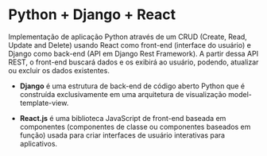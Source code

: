 Python + Django + React
==

Implementação de aplicação Python através de um CRUD (Create, Read, Update and Delete) usando React como front-end (interface do usuário) e Django como back-end (API em Django Rest Framework). A partir dessa API REST, o front-end buscará dados e os exibirá ao usuário, podendo, atualizar ou excluir os dados existentes.

- **Django** é uma estrutura de back-end de código aberto Python que é construída exclusivamente em uma arquitetura de visualização model-template-view.

- **React.js** é uma biblioteca JavaScript de front-end baseada em componentes (componentes de classe ou componentes baseados em função) usada para criar interfaces de usuário interativas para aplicativos.

